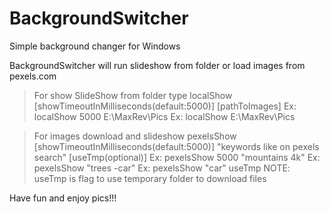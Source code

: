 # BackgroundSwitcher
Simple background changer for Windows
 
BackgroundSwitcher will run slideshow from folder or load images from pexels.com

> For show SlideShow from folder type
 localShow [showTimeoutInMilliseconds(default:5000)] [pathToImages]
 Ex: localShow 5000 E:\MaxRev\Pics
 Ex: localShow E:\MaxRev\Pics

> For images download and slideshow
 pexelsShow [showTimeoutInMilliseconds(default:5000)] "keywords like on pexels search" [useTmp(optional)]
 Ex: pexelsShow 5000 "mountains 4k"
 Ex: pexelsShow "trees -car"
 Ex: pexelsShow "car" useTmp
NOTE: useTmp is flag to use temporary folder to download files

Have fun and enjoy pics!!!
